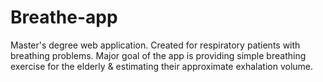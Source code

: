 # Breathe-app
Master's degree web application. Created for respiratory patients with breathing problems. 
Major goal of the app is providing simple breathing exercise for the elderly & estimating their approximate exhalation volume.